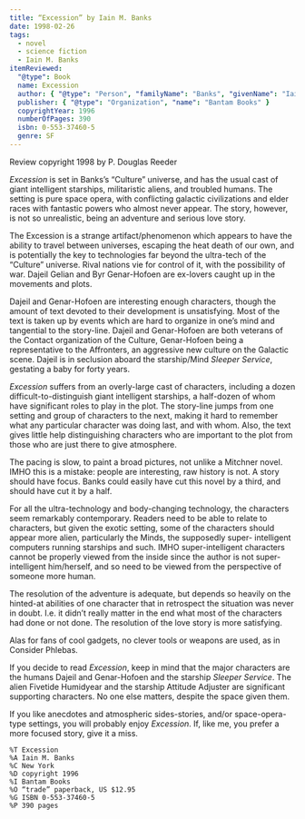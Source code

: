 ```yaml
---
title: “Excession” by Iain M. Banks
date: 1998-02-26
tags:
  - novel
  - science fiction
  - Iain M. Banks
itemReviewed:
  "@type": Book
  name: Excession
  author: { "@type": "Person", "familyName": "Banks", "givenName": "Iain", "additionalName": "M." }
  publisher: { "@type": "Organization", "name": "Bantam Books" }
  copyrightYear: 1996
  numberOfPages: 390
  isbn: 0-553-37460-5
  genre: SF
---
```


Review copyright 1998 by P. Douglas Reeder

_Excession_ is set in Banks’s “Culture” universe, and has the usual cast of giant intelligent starships, militaristic aliens, and troubled humans. The setting is pure space opera, with conflicting galactic civilizations and elder races with fantastic powers who almost never appear. The story, however, is not so unrealistic, being an adventure and serious love story.

The Excession is a strange artifact/phenomenon which appears to have the ability to travel between universes, escaping the heat death of our own, and is potentially the key to technologies far beyond the ultra-tech of the “Culture” universe. Rival nations vie for control of it, with the possibility of war. Dajeil Gelian and Byr Genar-Hofoen are ex-lovers caught up in the movements and plots.

Dajeil and Genar-Hofoen are interesting enough characters, though the amount of text devoted to their development is unsatisfying. Most of the text is taken up by events which are hard to organize in one’s mind and tangential to the story-line. Dajeil and Genar-Hofoen are both veterans of the Contact organization of the Culture, Genar-Hofoen being a representative to the Affronters, an aggressive new culture on the Galactic scene. Dajeil is in seclusion aboard the starship/Mind _Sleeper Service_, gestating a baby for forty years.

_Excession_ suffers from an overly-large cast of characters, including a dozen difficult-to-distinguish giant intelligent starships, a half-dozen of whom have significant roles to play in the plot. The story-line jumps from one setting and group of characters to the next, making it hard to remember what any particular character was doing last, and with whom. Also, the text gives little help distinguishing characters who are important to the plot from those who are just there to give atmosphere.

The pacing is slow, to paint a broad pictures, not unlike a Mitchner novel. IMHO this is a mistake: people are interesting, raw history is not. A story should have focus. Banks could easily have cut this novel by a third, and should have cut it by a half.

For all the ultra-technology and body-changing technology, the characters seem remarkably contemporary. Readers need to be able to relate to characters, but given the exotic setting, some of the characters should appear more alien, particularly the Minds, the supposedly super- intelligent computers running starships and such. IMHO super-intelligent characters cannot be properly viewed from the inside since the author is not super-intelligent him/herself, and so need to be viewed from the perspective of someone more human.

The resolution of the adventure is adequate, but depends so heavily on the hinted-at abilities of one character that in retrospect the situation was never in doubt. I.e. it didn’t really matter in the end what most of the characters had done or not done. The resolution of the love story is more satisfying.

Alas for fans of cool gadgets, no clever tools or weapons are used, as in Consider Phlebas.

If you decide to read _Excession_, keep in mind that the major characters are the humans Dajeil and Genar-Hofoen and the starship _Sleeper Service_. The alien Fivetide Humidyear and the starship Attitude Adjuster are significant supporting characters. No one else matters, despite the space given them.

If you like anecdotes and atmospheric sides-stories, and/or space-opera- type settings, you will probably enjoy _Excession_. If, like me, you prefer a more focused story, give it a miss.

```
%T Excession
%A Iain M. Banks
%C New York
%D copyright 1996
%I Bantam Books
%O “trade” paperback, US $12.95
%G ISBN 0-553-37460-5
%P 390 pages
```
